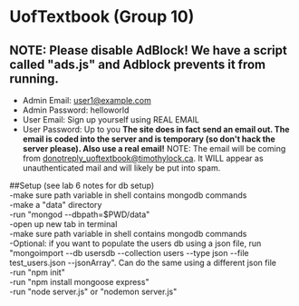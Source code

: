 # UofTextbook (Group 10)

## __NOTE: Please disable AdBlock! We have a script called "ads.js" and Adblock prevents it from running.__

- Admin Email: user1@example.com
- Admin Password: helloworld
- User Email: Sign up yourself using REAL EMAIL
- User Password: Up to you
__The site does in fact send an email out. The email is coded into the server and is temporary (so don't hack the server please). Also use a real email!__
NOTE: The email will be coming from donotreply_uoftextbook@timothylock.ca. It WILL appear as unauthenticated mail and will likely be put into spam. 


##Setup (see lab 6 notes for db setup)<BR>
-make sure path variable in shell contains mongodb commands<BR>
-make a "data" directory<BR>
-run "mongod --dbpath=$PWD/data"<BR>
-open up new tab in terminal<BR>
-make sure path variable in shell contains mongodb commands<BR>
-Optional: if you want to populate the users db using a json file, run "mongoimport --db usersdb --collection users --type json --file test_users.json --jsonArray". Can do the same using a different json file<BR>
-run "npm init"<BR>
-run "npm install mongoose express"<BR>
-run "node server.js" or "nodemon server.js"<BR>
